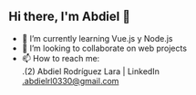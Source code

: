 ## Hi there, I'm Abdiel 👋

- 🌱 I’m currently learning Vue.js y Node.js
- 👯 I’m looking to collaborate on web projects
- 📫 How to reach me:<br>
  .(2) Abdiel Rodríguez Lara | LinkedIn<br>
  .abdielrl0330@gmail.com
<!--
**Erick0330/Erick0330** is a ✨ _special_ ✨ repository because its `README.md` (this file) appears on your GitHub profile.

Here are some ideas to get you started:

- 🔭 I’m currently working on ...


- 🤔 I’m looking for help with ...
- 💬 Ask me about ...
- 📫 How to reach me: ...
- 😄 Pronouns: ...
- ⚡ Fun fact: ...
-->
